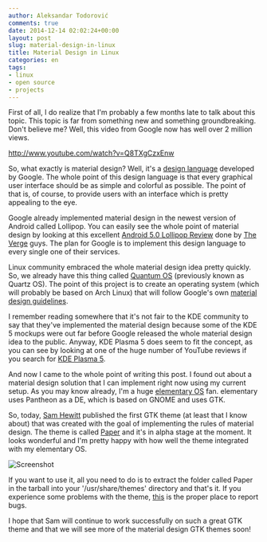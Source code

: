 ```yaml
---
author: Aleksandar Todorović
comments: true
date: 2014-12-14 02:02:24+00:00
layout: post
slug: material-design-in-linux
title: Material Design in Linux
categories: en
tags:
- linux
- open source
- projects
---
```


First of all, I do realize that I'm probably a few months late to talk about this topic. This topic is far from something new and something groundbreaking. Don't believe me? Well, this video from Google now has well over 2 million views.

http://www.youtube.com/watch?v=Q8TXgCzxEnw

So, what exactly is material design? Well, it's a [design language](https://en.wikipedia.org/wiki/Design_language) developed by Google. The whole point of this design language is that every graphical user interface should be as simple and colorful as possible. The point of that is, of course, to provide users with an interface which is pretty appealing to the eye.

Google already implemented material design in the newest version of Android called Lollipop. You can easily see the whole point of material design by looking at this excellent [Android 5.0 Lollipop Review](https://www.youtube.com/watch?v=cLYE3fgWI_4) done by [The Verge](http://www.theverge.com/) guys. The plan for Google is to implement this design language to every single one of their services.

Linux community embraced the whole material design idea pretty quickly. So, we already have this thing called [Quantum OS](http://quantum-os.github.io/) (previously known as Quartz OS). The point of this project is to create an operating system (which will probably be based on Arch Linux) that will follow Google's own [material design guidelines](http://www.google.com/design/spec/material-design/introduction.html).

I remember reading somewhere that it's not fair to the KDE community to say that they've implemented the material design because some of the KDE 5 mockups were out far before Google released the whole material design idea to the public. Anyway, KDE Plasma 5 does seem to fit the concept, as you can see by looking at one of the huge number of YouTube reviews if you search for [KDE Plasma 5](https://www.youtube.com/results?search_query=kde+plasma+5).

And now I came to the whole point of writing this post. I found out about a material design solution that I can implement right now using my current setup. As you may know already, I'm a huge [elementary OS](http://elementaryos.org/) fan. elementary uses Pantheon as a DE, which is based on GNOME and uses GTK.

So, today, [Sam Hewitt](http://snwh.org/) published the first GTK theme (at least that I know about) that was created with the goal of implementing the rules of material design. The theme is called [Paper](http://snwh.org/paper/) and it's in alpha stage at the moment. It looks wonderful and I'm pretty happy with how well the theme integrated with my elementary OS.

![Screenshot](http://snwh.org/paper/screenshot.png)

If you want to use it, all you need to do is to extract the folder called Paper in the tarball into your '/usr/share/themes' directory and that's it. If you experience some problems with the theme, [this](https://github.com/snwh/paper-gtk-theme/issues) is the proper place to report bugs.

I hope that Sam will continue to work successfully on such a great GTK theme and that we will see more of the material design GTK themes soon!
